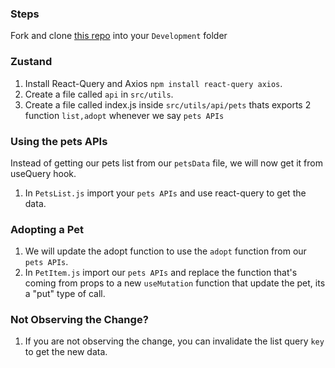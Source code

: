 ### Steps

Fork and clone [this repo](https://github.com/JoinCODED/REACT-SP-Pets-Zustand) into your `Development` folder

### Zustand

1. Install React-Query and Axios `npm install react-query axios`.
2. Create a file called `api` in `src/utils`.
3. Create a file called index.js inside `src/utils/api/pets` thats exports 2  function `list,adopt` whenever we say `pets APIs`

### Using the pets APIs
Instead of getting our pets list from our `petsData` file, we will now get it from useQuery hook.

1. In `PetsList.js` import your `pets APIs` and use react-query to get the data.

### Adopting a Pet

1. We will update the adopt function to use the `adopt` function from our `pets APIs`.
2. In `PetItem.js` import our `pets APIs` and replace the function that's coming from props to a new `useMutation` function that update the pet, its a "put" type of call.

### Not Observing the Change?

1. If you are not observing the change, you can invalidate the list query `key` to get the new data.
